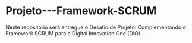 # Projeto---Framework-SCRUM
Neste repositório será entregue o Desafio de Projeto: Complementando o Framework SCRUM para a Digital Innovation One (DIO)
